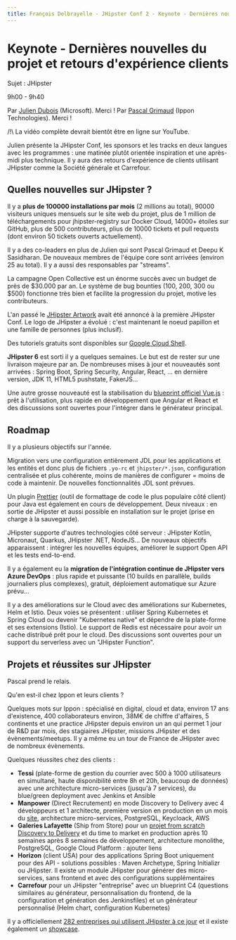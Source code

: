```yaml
---
title: François Delbrayelle - JHipster Conf 2 - Keynote - Dernières nouvelles du projet et retours d'expérience clients (notes)
---
```


# Keynote - Dernières nouvelles du projet et retours d'expérience clients

Sujet : JHipster

9h00 - 9h40

Par [Julien Dubois](https://twitter.com/juliendubois) (Microsoft). Merci !
Par [Pascal Grimaud](https://twitter.com/pascalgrimaud) (Ippon Technologies). Merci !

/!\ La vidéo complète devrait bientôt être en ligne sur YouTube.

Julien présente la JHipster Conf, les sponsors et les tracks en deux langues avec les programmes : une matinée plutôt orientée inspiration et une après-midi plus technique. Il y aura des retours d'expérience de clients utilisant JHipster comme la Société générale et Carrefour.

## Quelles nouvelles sur JHipster ?

Il y a __plus de 100000 installations par mois__ (2 millions au total), 90000 visiteurs uniques mensuels sur le site web du projet, plus de 1 million de téléchargements pour jhipster-registry sur Docker Cloud, 14000+ étoiles sur GitHub, plus de 500 contributeurs, plius de 10000 tickets et pull requests (dont environ 50 tickets ouverts actuellement).

Il y a des co-leaders en plus de Julien qui sont Pascal Grimaud et Deepu K Sasidharan. De nouveaux membres de l'équipe core sont arrivées (environ 25 au total). Il y a aussi des responsables par "streams".

La campagne Open Collective est un énorme succès avec un budget de près de $30.000 par an. Le système de bug bounties (100, 200, 300 ou $500) fonctionne très bien et facilite la progression du projet, motive les contributeurs.

L'an passé le [JHipster Artwork](https://github.com/jhipster/jhipster-artwork) avait été annoncé à la première JHipster Conf. Le logo de JHipster a évolué : c'est maintenant le noeud papillon et une famille de personnes (plus inclusif).

Des tutoriels gratuits sont disponibles sur [Google Cloud Shell](https://github.com/jhipster/jhipster-guides/blob/master/guides/00_setting_up_your_environment.md).

__JHipster 6__ est sorti il y a quelques semaines. Le but est de rester sur une livraison majeure par an. De nombreuses mises à jour et nouveautés sont arrivées : Spring Boot, Spring Security, Angular, React, ... en dernière version, JDK 11, HTML5 pushstate, FakerJS...
 
Une autre grosse nouveauté est la stabilisation du [blueprint officiel Vue.js](https://github.com/jhipster/jhipster-vuejs) : prêt à l'utilisation, plus rapide en développement que Angular et React et des discussions sont ouvertes pour l'intégrer dans le générateur principal.

## Roadmap

Il y a plusieurs objectifs sur l'année.

Migration vers une configuration entièrement JDL pour les applications et les entités et donc plus de fichiers `.yo-rc` et `jhipster/*.json`, configuration centralisée et plus cohérente, moins de manières de configurer = moins de code à maintenir. De nouvelles fonctionnalités JDL sont prévues.

Un plugin [Prettier](https://github.com/jhipster/prettier-java) (outil de formattage de code le plus populaire côté client) pour Java est également en cours de développement. Deux niveaux : en sortie de JHipster et aussi possible en installation sur le projet (prise en charge à la sauvegarde).

JHipster supporte d'autres technologies côté serveur : JHipster Kotlin, Micronaut, Quarkus, JHipster .NET, NodeJS... De nouveaux objectifs apparaissent : intégrer les nouvelles équipes, améliorer le support Open API et les tests end-to-end.

Il y a également eu la __migration de l'intégration continue de JHipster vers Azure DevOps__ : plus rapide et puissante (10 builds en parallèle, builds journaliers plus complexes), gratuit, déploiement automatique sur Azure prévu...

Il y a des améliorations sur le Cloud avec des améliorations sur Kubernetes, Helm et Istio. Deux voies se présentent : utiliser Spring Kubernetes et Spring Cloud ou devenir "Kubernetes native" et dépendre de la plate-forme et ses extensions (Istio). Le support de Redis est nécessaire pour avoir un cache distribué prêt pour le cloud. Des discussions sont ouvertes pour un support du serverless avec un "JHipster Function".

## Projets et réussites sur JHipster

Pascal prend le relais.

Qu'en est-il chez Ippon et leurs clients ?

Quelques mots sur Ippon : spécialisé en digital, cloud et data, environ 17 ans d'existence, 400 collaborateurs environ, 38M€ de chiffre d'affaires, 5 continents et une practice JHipster depuis environ un an qui permet 1 jour de R&D par mois, des stagiaires JHipster, missions JHipster et des évènements/meetups. Il y a même eu un tour de France de JHipster avec de nombreux évènements.

Quelques réussites chez des clients :
- __Tessi__ (plate-forme de gestion du courrier avec 500 à 1000 utilisateurs en simultané, haute disponibilité entre 8h et 20h, beaucoup de données) avec une architecture micro-services (jusqu'à 7 services), du blue/green deployment avec Jenkins et Ansible
- __Manpower__ (Direct Recrutement) en mode Discovery to Delivery avec 4 développeurs et 1 architecte, première version en production en un mois du [site](https://www.direct-recrutement.fr), architecture micro-services, PostgreSQL, Keycloack, AWS
- __Galeries Lafayette__ (Ship from Store) pour un [projet from scratch Discovery to Delivery](https://www.youtube.com/watch?v=nG0ShHD7RQE) et du time to market en production après 10 semaines après 8 semaines de développement, architecture monolithe, PostgreSQL, Google Cloud Platform : ajouter liens
- __Horizon__ (client USA) pour des applications Spring Boot uniquement pour des API - solutions possibles : Maven Archetype, Spring Initializr ou JHipster. Il existe un module JHipster pour générer des micro-services, sans frontend et avec des configurations supplémentaires
- __Carrefour__ pour un JHipster "entreprise" avec un blueprint C4 (questions similaires au générateur, personnalisation du frontend, de la configuration et génération des Jenkinsfiles) et un générateur personnalisé (Helm chart, configuration Kubernetes)

Il y a officiellement [282 entreprises qui utilisent JHipster à ce jour](https://www.jhipster.tech/companies-using-jhipster/) et il existe également un [showcase](https://www.jhipster.tech/showcase/).
